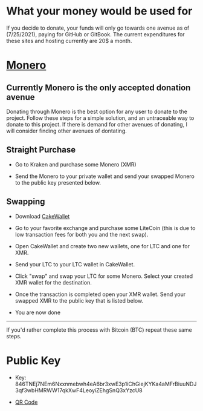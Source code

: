 # What your money would be used for

If you decide to donate, your funds will only go towards one avenue as of (7/25/2021), paying for GitHub or GitBook. The current expenditures for these sites and hosting currently are 20$ a month. 

# [Monero](https://www.getmonero.org/get-started/what-is-monero/)

## Currently Monero is the only accepted donation avenue

Donating through Monero is the best option for any user to donate to the project. Follow these steps for a simple solution, and an untraceable way to donate to this project. If there is demand for other avenues of donating, I will consider finding other avenues of dontating. 

## Straight Purchase

* Go to Kraken and purchase some Monero (XMR)

* Send the Monero to your private wallet and send your swapped Monero to the public key presented below. 

## Swapping

* Download [CakeWallet](https://cakewallet.com/)

* Go to your favorite exchange and purchase some LiteCoin (this is due to low transaction fees for both you and the next swap). 

* Open CakeWallet and create two new wallets, one for LTC and one for XMR.

* Send your LTC to your LTC wallet in CakeWallet. 

* Click "swap" and swap your LTC for some Monero. Select your created XMR wallet for the destination. 

* Once the transaction is completed open your XMR wallet. Send your swapped XMR to the public key that is listed below. 

* You are now done

---

If you'd rather complete this process with Bitcoin (BTC) repeat these same steps. 

# Public Key

* Key: 846TNEj7NEm6Nxxnmebwh4eA6br3xwE3p1iChGiejKYKa4aMFrBiuuNDJ3qf3wbHMRWW17qkXwF4LeoyiZEhgSnQ3xYzcU8

* [QR Code](http://imgur.com/a/WYSnkN6)